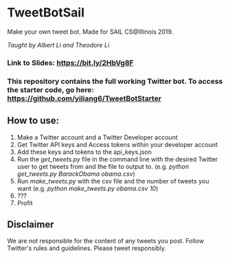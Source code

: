 # TweetBotSail
Make your own tweet bot. Made for SAIL CS@Illinois 2019.

_Taught by Albert Li and Theodore Li_

### Link to Slides: https://bit.ly/2HbVg8F


### This repository contains the full working Twitter bot. To access the starter code, go here: https://github.com/yiliang6/TweetBotStarter


## How to use:

1. Make a Twitter account and a Twitter Developer account
2. Get Twitter API keys and Access tokens within your developer account
3. Add these keys and tokens to the api_keys.json
4. Run the _get_tweets.py_ file in the command line with the desired Twitter user to get tweets from and the file to output to.
(e.g. _python get_tweets.py BarackObama obama.csv_)
5. Run _make_tweets.py_ with the csv file and the number of tweets you want (e.g. _python make_tweets.py obama.csv 10_)
6. ???
7. Profit

## Disclaimer

We are not responsible for the content of any tweets you post. Follow Twitter's rules and guidelines. Please tweet responsibly.
